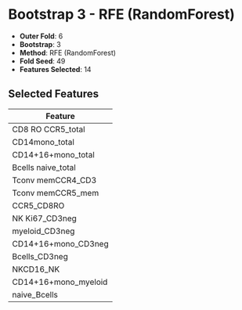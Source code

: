 # Bootstrap 3 - RFE (RandomForest)

- **Outer Fold**: 6
- **Bootstrap**: 3
- **Method**: RFE (RandomForest)
- **Fold Seed**: 49
- **Features Selected**: 14

## Selected Features

| Feature |
|---------|
| CD8 RO CCR5_total |
| CD14mono_total |
| CD14+16+mono_total |
| Bcells naive_total |
| Tconv memCCR4_CD3 |
| Tconv memCCR5_mem |
| CCR5_CD8RO |
| NK Ki67_CD3neg |
| myeloid_CD3neg |
| CD14+16+mono_CD3neg |
| Bcells_CD3neg |
| NKCD16_NK |
| CD14+16+mono_myeloid |
| naive_Bcells |
